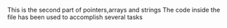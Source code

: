 This is the second part of pointers,arrays and strings
The code inside the file has been used to accomplish several tasks
